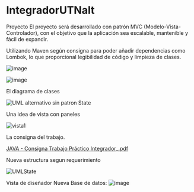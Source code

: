 # IntegradorUTNalt

Proyecto
El proyecto será desarrollado con patrón MVC (Modelo-Vista-Controlador), con el objetivo que la aplicación sea escalable, mantenible y fácil de expandir.

Utilizando Maven según consigna para poder añadir dependencias como Lombok,  lo que proporcional legibilidad de código y limpieza de clases. 

![image](https://github.com/Galbickus/IntegradorUTNalt/assets/135274833/ea8f5335-3dc2-426f-b3a8-d6d3d47e4588)


![image](https://github.com/Galbickus/IntegradorUTNalt/assets/135274833/99347fd4-018a-44c6-9421-b9d7f8d3324e)


El diagrama de clases

![UML alternativo sin patron State](https://github.com/Galbickus/IntegradorUTNalt/assets/135274833/1183ce0b-51c4-4fa2-9d6e-01b3e6485bc1)

Una idea de vista con paneles 

![vista1](https://github.com/Galbickus/IntegradorUTNalt/assets/135274833/b6e80f90-2949-4f58-b2e3-4b8e9dfcaf78)

La consigna del trabajo. 

[JAVA - Consigna Trabajo Práctico Integrador_.pdf](https://github.com/Galbickus/IntegradorUTNalt/files/13465946/JAVA.-.Consigna.Trabajo.Practico.Integrador_.pdf)

Nueva estructura segun requerimiento  

![UMLState](https://github.com/Galbickus/IntegradorUTNalt/assets/135274833/be6d1954-f709-451f-a942-6e6262c869fc)

Vista de diseñador Nueva Base de datos:
![image](https://github.com/Galbickus/IntegradorUTNalt/assets/135274833/f0a7a8f1-38be-4823-b4e1-7c90dea392b8)



